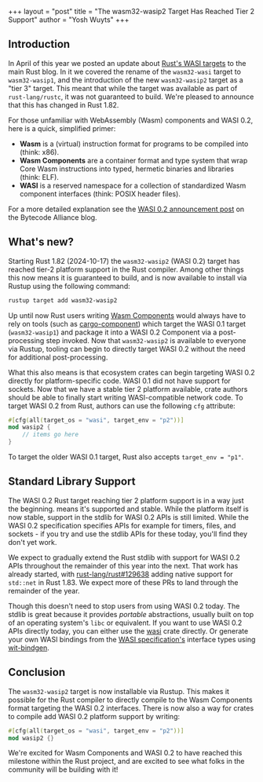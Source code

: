 +++
layout = "post"
title = "The wasm32-wasip2 Target Has Reached Tier 2 Support"
author = "Yosh Wuyts"
+++

## Introduction

In April of this year we posted an update about [Rust's WASI
targets](https://blog.rust-lang.org/2024/04/09/updates-to-rusts-wasi-targets.html)
to the main Rust blog. In it we covered the rename of the `wasm32-wasi` target
to `wasm32-wasip1`, and the introduction of the new `wasm32-wasip2` target as a
"tier 3" target. This meant that while the target was available as part of
`rust-lang/rustc`, it was not guaranteed to build. We're pleased to announce
that this has changed in Rust 1.82.

For those unfamiliar with WebAssembly (Wasm) components and WASI 0.2, here is a quick, simplified primer:

- **Wasm** is a (virtual) instruction format for programs to be compiled into (think: x86).
- **Wasm Components** are a container format and type system that wrap Core Wasm instructions into typed, hermetic binaries and libraries (think: ELF).
- **WASI** is a reserved namespace for a collection of standardized Wasm component interfaces (think: POSIX header files).

For a more detailed explanation see the [WASI 0.2 announcement post](https://bytecodealliance.org/articles/WASI-0.2) on the Bytecode Alliance blog.

## What's new?

Starting Rust 1.82 (2024-10-17) the `wasm32-wasip2` (WASI 0.2) target has
reached tier-2 platform support in the Rust compiler. Among other things this
now means it is guaranteed to build, and is now available to install via Rustup
using the following command:

```bash
rustup target add wasm32-wasip2
```

Up until now Rust users writing [Wasm
Components](https://component-model.bytecodealliance.org) would always have to rely on tools (such as
[cargo-component]) which target the WASI 0.1 target (`wasm32-wasip1`) and
package it into a WASI 0.2 Component via a post-processing step invoked. Now
that `wasm32-wasip2` is available to everyone via Rustup, tooling can
begin to directly target WASI 0.2 without the need for additional post-processing.

What this also means is that ecosystem crates can begin targeting WASI 0.2
directly for platform-specific code. WASI 0.1 did not have support for sockets.
Now that we have a stable tier 2 platform available, crate authors should be
able to finally start writing WASI-compatible network code. To target WASI 0.2
from Rust, authors can use the following `cfg` attribute:

[cargo-component]: https://github.com/bytecodealliance/cargo-component

```rust
#[cfg(all(target_os = "wasi", target_env = "p2"))]
mod wasip2 {
    // items go here
}
```

To target the older WASI 0.1 target, Rust also accepts `target_env = "p1"`.

## Standard Library Support

The WASI 0.2 Rust target reaching tier 2 platform support is in a way just the
beginning. means it's supported and stable. While the platform itself is now
stable, support in the stdlib for WASI 0.2 APIs is still limited. While the WASI
0.2 specification specifies APIs for example for timers, files, and sockets - if
you try and use the stdlib APIs for these today, you'll find they don't yet
work.

We expect to gradually extend the Rust stdlib with support for WASI 0.2 APIs
throughout the remainder of this year into the next. That work has already
started, with
[rust-lang/rust#129638](https://github.com/rust-lang/rust/pull/129638) adding
native support for `std::net` in Rust 1.83. We expect more of these PRs to land
through the remainder of the year.

Though this doesn't need to stop users from using WASI 0.2 today. The stdlib is
great because it provides *portable* abstractions, usually built on top of an
operating system's `libc` or equivalent. If you want to use WASI 0.2 APIs
directly today, you can either use the
[wasi](https://docs.rs/wasi/latest/wasi/) crate directly. Or generate your own
WASI bindings from the [WASI
specification's](https://github.com/WebAssembly/WASI/tree/main/wasip2) interface
types using [wit-bindgen](https://github.com/bytecodealliance/wit-bindgen/).

## Conclusion

The `wasm32-wasip2` target is now installable via Rustup. This makes it possible
for the Rust compiler to directly compile to the Wasm Components format
targeting the WASI 0.2 interfaces. There is now also a way for crates to compile
add WASI 0.2 platform support by writing:

```rust
#[cfg(all(target_os = "wasi", target_env = "p2"))]
mod wasip2 {}
```

We're excited for Wasm Components and WASI 0.2 to have reached this milestone
within the Rust project, and are excited to see what folks in the community will
be building with it!
